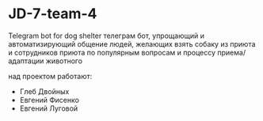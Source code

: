 # JD-7-team-4
Telegram bot for dog shelter
телеграм бот, упрощающий и автоматизирующий общение людей, желающих взять собаку из приюта и сотрудников приюта по популярным вопросам и процессу приема/адаптации животного

над проектом работают:
- Глеб Двойных
- Евгений Фисенко
- Евгений Луговой
